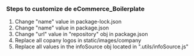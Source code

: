 ### Steps to customize de eCommerce_Boilerplate

1) Change "name" value in package-lock.json
2) Change "name" value in package.json
3) Change "url" value in "repository" obj in package.json
4) Replace all copany logos in static/images/company
5) Replace all values in the infoSource obj located in ".utils/infoSource.js"
